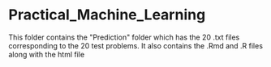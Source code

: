 # Practical_Machine_Learning

This folder contains the "Prediction" folder which has the 20 .txt files corresponding to the 20 test problems.
It also contains the .Rmd and .R files along with the html file
